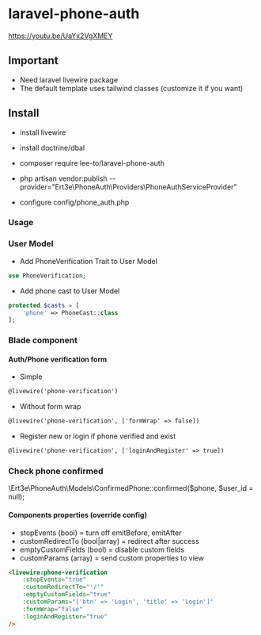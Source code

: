 # laravel-phone-auth

https://youtu.be/UaYx2VgXMEY

## Important
- Need laravel livewire package
- The default template uses tailwind classes (customize it if you want)

## Install

- install livewire

- install doctrine/dbal
  
- composer require lee-to/laravel-phone-auth

- php artisan vendor:publish --provider="Ert3e\PhoneAuth\Providers\PhoneAuthServiceProvider"

- configure config/phone_auth.php

### Usage

### User Model

- Add PhoneVerification Trait to User Model

``` php
use PhoneVerification;
```

- Add phone cast to User Model

``` php
protected $casts = [
    'phone' => PhoneCast::class
];
```

### Blade component
#### Auth/Phone verification form

- Simple
``` html
@livewire('phone-verification')
```

- Without form wrap

``` html
@livewire('phone-verification', ['formWrap' => false])
```

- Register new or login if phone verified and exist

``` html
@livewire('phone-verification', ['loginAndRegister' => true])
```

### Check phone confirmed

\Ert3e\PhoneAuth\Models\ConfirmedPhone::confirmed($phone, $user_id = null);


#### Components properties (override config)
- stopEvents (bool) = turn off emitBefore, emitAfter
- customRedirectTo (bool|array) = redirect after success
- emptyCustomFields (bool) = disable custom fields
- customParams (array) = send custom properties to view

``` html
<livewire:phone-verification
    :stopEvents="true"
    :customRedirectTo="'/'"
    :emptyCustomFields="true"
    :customParams="['btn' => 'Login', 'title' => 'Login']"
    :formWrap="false"
    :loginAndRegister="true"
/>
```


